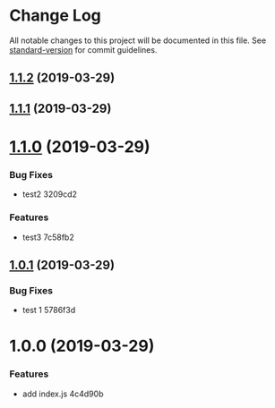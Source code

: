 # Change Log

All notable changes to this project will be documented in this file. See [standard-version](https://github.com/conventional-changelog/standard-version) for commit guidelines.

## [1.1.2](/compare/v1.1.1...v1.1.2) (2019-03-29)



## [1.1.1](/compare/v1.1.0...v1.1.1) (2019-03-29)



# [1.1.0](/compare/v1.0.1...v1.1.0) (2019-03-29)


### Bug Fixes

* test2 3209cd2


### Features

* test3 7c58fb2



## [1.0.1](/compare/v1.0.0...v1.0.1) (2019-03-29)


### Bug Fixes

* test 1 5786f3d



# 1.0.0 (2019-03-29)


### Features

* add index.js 4c4d90b
